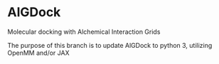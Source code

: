 AlGDock
=======

Molecular docking with Alchemical Interaction Grids

The purpose of this branch is to update AlGDock to python 3, utilizing OpenMM and/or JAX
